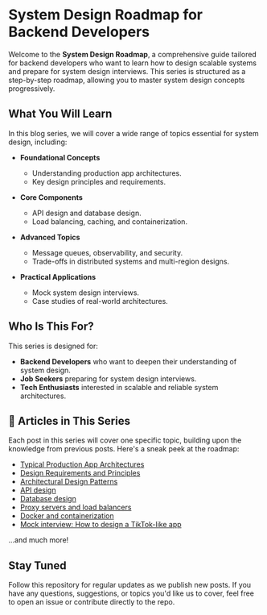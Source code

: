 # System Design Roadmap for Backend Developers

Welcome to the **System Design Roadmap**, a comprehensive guide tailored for backend developers who want to learn how to design scalable systems and prepare for system design interviews. This series is structured as a step-by-step roadmap, allowing you to master system design concepts progressively.

## What You Will Learn

In this blog series, we will cover a wide range of topics essential for system design, including:

- **Foundational Concepts**
  - Understanding production app architectures.
  - Key design principles and requirements.

- **Core Components**
  - API design and database design.
  - Load balancing, caching, and containerization.

- **Advanced Topics**
  - Message queues, observability, and security.
  - Trade-offs in distributed systems and multi-region designs.

- **Practical Applications**
  - Mock system design interviews.
  - Case studies of real-world architectures.

## Who Is This For?

This series is designed for:

- **Backend Developers** who want to deepen their understanding of system design.
- **Job Seekers** preparing for system design interviews.
- **Tech Enthusiasts** interested in scalable and reliable system architectures.

## 📂 Articles in This Series

Each post in this series will cover one specific topic, building upon the knowledge from previous posts. Here's a sneak peek at the roadmap:

- [Typical Production App Architectures](01_Production_App_Architecture.md)
- [Design Requirements and Principles](02_System_Design_Requirements.md)
- [Architectural Design Patterns](03_Architectural_Design_Patterns.md)
- [API design](04_API_Design.md)
- [Database design](05.md)
- [Proxy servers and load balancers](06.md)
- [Docker and containerization](07.md)
- [Mock interview: How to design a TikTok-like app](08.md)

...and much more!

## Stay Tuned

Follow this repository for regular updates as we publish new posts. If you have any questions, suggestions, or topics you'd like us to cover, feel free to open an issue or contribute directly to the repo.
